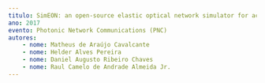 ```yaml
---
titulo: SimEON: an open-source elastic optical network simulator for academic and industrial purposes
ano: 2017
evento: Photonic Network Communications (PNC)
autores:
    - nome: Matheus de Araújo Cavalcante
    - nome: Helder Alves Pereira
    - nome: Daniel Augusto Ribeiro Chaves
    - nome: Raul Camelo de Andrade Almeida Jr.
---
```

